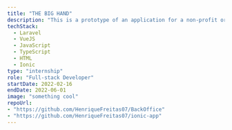 ```yaml
---
title: "THE BIG HAND"
description: "This is a prototype of an application for a non-profit organization, aimed at children. Developed using Ionic 4 with Vue.js for both web and mobile views, it provides basic navigation and connects to a Laravel back office with a Vue.js dashboard."
techStack:
  - Laravel
  - VueJS 
  - JavaScript
  - TypeScript
  - HTML
  - Ionic
type: "internship"
role: "Full-stack Developer"
startDate: 2022-02-16
endDate: 2022-06-01
image: "something cool"
repoUrl: 
- "https://github.com/HenriqueFreitas07/BackOffice"
- "https://github.com/HenriqueFreitas07/ionic-app"
---
```


